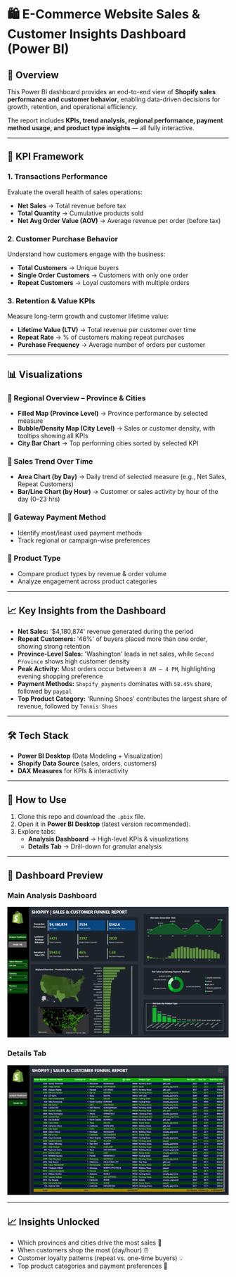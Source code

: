 # 🛍️ E-Commerce Website Sales & Customer Insights Dashboard (Power BI)

## 📌 Overview
This Power BI dashboard provides an end-to-end view of **Shopify sales performance and customer behavior**, enabling data-driven decisions for growth, retention, and operational efficiency.  

The report includes **KPIs, trend analysis, regional performance, payment method usage, and product type insights** — all fully interactive.  

---

## 🎯 KPI Framework

### 1. Transactions Performance
Evaluate the overall health of sales operations:
- **Net Sales** → Total revenue before tax  
- **Total Quantity** → Cumulative products sold  
- **Net Avg Order Value (AOV)** → Average revenue per order (before tax)  

### 2. Customer Purchase Behavior
Understand how customers engage with the business:
- **Total Customers** → Unique buyers  
- **Single Order Customers** → Customers with only one order  
- **Repeat Customers** → Loyal customers with multiple orders  

### 3. Retention & Value KPIs
Measure long-term growth and customer lifetime value:
- **Lifetime Value (LTV)** → Total revenue per customer over time  
- **Repeat Rate** → % of customers making repeat purchases  
- **Purchase Frequency** → Average number of orders per customer  

---

## 📊 Visualizations

### 🔹 Regional Overview – Province & Cities
- **Filled Map (Province Level)** → Province performance by selected measure  
- **Bubble/Density Map (City Level)** → Sales or customer density, with tooltips showing all KPIs  
- **City Bar Chart** → Top performing cities sorted by selected KPI  

### 🔹 Sales Trend Over Time
- **Area Chart (by Day)** → Daily trend of selected measure (e.g., Net Sales, Repeat Customers)  
- **Bar/Line Chart (by Hour)** → Customer or sales activity by hour of the day (0–23 hrs)  

### 🔹 Gateway Payment Method
- Identify most/least used payment methods  
- Track regional or campaign-wise preferences  

### 🔹 Product Type
- Compare product types by revenue & order volume  
- Analyze engagement across product categories  

---
## 📈 Key Insights from the Dashboard
- **Net Sales:** '$4,180,874' revenue generated during the period  
- **Repeat Customers:** '46%' of buyers placed more than one order, showing strong retention  
- **Province-Level Sales:** 'Washington' leads in net sales, while `Second Province` shows high customer density  
- **Peak Activity:** Most orders occur between `8 AM – 4 PM`, highlighting evening shopping preference  
- **Payment Methods:** `Shopify_payments` dominates with `58.45%` share, followed by `paypal`  
- **Top Product Category:** 'Running Shoes' contributes the largest share of revenue, followed by `Tennis Shoes`  

---

## 🛠️ Tech Stack
- **Power BI Desktop** (Data Modeling + Visualization)  
- **Shopify Data Source** (sales, orders, customers)  
- **DAX Measures** for KPIs & interactivity  

---

## 🚀 How to Use
1. Clone this repo and download the `.pbix` file.  
2. Open it in **Power BI Desktop** (latest version recommended).  
3. Explore tabs:  
   - **Analysis Dashboard** → High-level KPIs & visualizations  
   - **Details Tab** → Drill-down for granular analysis  

---

## 📸 Dashboard Preview

### Main Analysis Dashboard
![Dashboard Screenshot ](dashboard1.png)

### Details Tab
![detailstab Screenshot ](detailstab.png)

---

## 📈 Insights Unlocked
- Which provinces and cities drive the most sales 📍  
- When customers shop the most (day/hour) ⏰  
- Customer loyalty patterns (repeat vs. one-time buyers) 💡  
- Top product categories and payment preferences 🛒  


